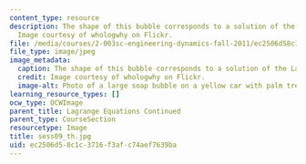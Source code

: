 ```yaml
---
content_type: resource
description: The shape of this bubble corresponds to a solution of the Lagrange equations.
  Image courtesy of whologwhy on Flickr.
file: /media/courses/2-003sc-engineering-dynamics-fall-2011/ec2506d58c1c3716f3afc74aef7639ba_sess09_th.jpg
file_type: image/jpeg
image_metadata:
  caption: The shape of this bubble corresponds to a solution of the Lagrange equations.
  credit: Image courtesy of whologwhy on Flickr.
  image-alt: Photo of a large soap bubble on a yellow car with palm trees in the background.
learning_resource_types: []
ocw_type: OCWImage
parent_title: Lagrange Equations Continued
parent_type: CourseSection
resourcetype: Image
title: sess09_th.jpg
uid: ec2506d5-8c1c-3716-f3af-c74aef7639ba
---
```

